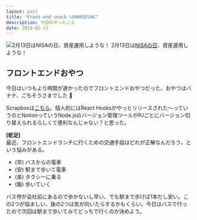 ```yaml
---
layout: post
title: "Front-end snack \U0001F34C"
description: 今日のやったこと
date: 2019-02-13
---
```


![2月13日は[NISAの日](http://www.nnh.to/02/13.html)、資産運用しような！](https://cdn-images-1.medium.com/max/800/0*sxyzScZVFu0cppQw.png)
2月13日は[NISAの日](http://www.nnh.to/02/13.html)、資産運用しような！

## フロントエンドおやつ

今日はいつもより時間が遅かったのでフロントエンドおやつだった。おやつはバナナ、ごちそうさまでした 🙏

Scrapboxは[こちら](https://scrapbox.io/mediba/%E3%83%95%E3%83%AD%E3%83%B3%E3%83%88%E3%82%A8%E3%83%B3%E3%83%89%E3%83%A9%E3%83%B3%E3%83%81_34)。個人的にはReact Hooksがやっとリリースされた〜っていうのとNotionっていうNode.jsのバージョン管理ツールがPJごとにバージョン切り替えられるらしくて便利なんじゃない？と思った。

**\[蛇足\]**  
最近、フロントエンドランチに行くための交通手段はどれが正解なんだろう、という悩みがある。

*   (早) バスからの電車
*   (安) 駅まで歩いて電車
*   (楽) タクシーに乗る
*   (鍛) 歩いていく

バス停が会社前にあるので歩かないし早い、でも駅まで歩けば1本だし安い。この2つが悩ましい、後の2つは気が向いたらするかもくらい。今日はバスで行ったので次回は駅まで歩いてみてどっちで行くのか決めよう。
